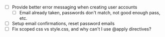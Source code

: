 - [ ] Provide better error messaging when creating user accounts
  - [ ] Email already taken, passwords don't match, not good enough pass, etc.
- [ ] Setup email confirmations, reset password emails
- [ ] Fix scoped css vs style.css, and why can't I use @apply directives?
